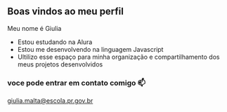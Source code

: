 ## Boas vindos ao meu perfil

Meu nome é Giulia

- Estou estudando na Alura
- Estou me desenvolvendo na linguagem Javascript
- Ultilizo esse espaço para minha organização e compartilhamento dos meus projetos desenvolvidos

### voce pode entrar em contato comigo 📫

giulia.malta@escola.pr.gov.br

